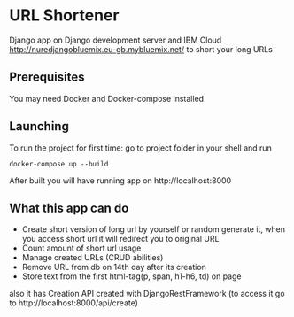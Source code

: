 # URL Shortener
Django app on Django development server and IBM Cloud http://nuredjangobluemix.eu-gb.mybluemix.net/ to short your long URLs


## Prerequisites
You may need Docker and Docker-compose installed


## Launching

To run the project for first time: go to project folder in your shell and run

```
docker-compose up --build
```
After built you will have running app on http://localhost:8000

## What this app can do
  - Create short version of long url by yourself or random generate it, when you access short url it will redirect you to original URL
  - Count amount of short url usage
  - Manage created URLs (CRUD abilities)
  - Remove URL from db on 14th day after its creation
  - Store text from the first html-tag(p, span, h1-h6, td) on page

  also it has Creation API created with DjangoRestFramework (to access it go to  http://localhost:8000/api/create)

